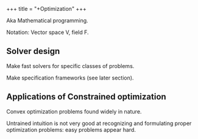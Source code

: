+++
title = "+Optimization"
+++

Aka Mathematical programming.

Notation: Vector space V, field F.

## Solver design
Make fast solvers for specific classes of problems.

Make specification frameworks (see later section).

## Applications of Constrained optimization
Convex optimization problems found widely in nature.

Untrained intuition is not very good at recognizing and formulating proper optimization problems: easy problems appear hard.
